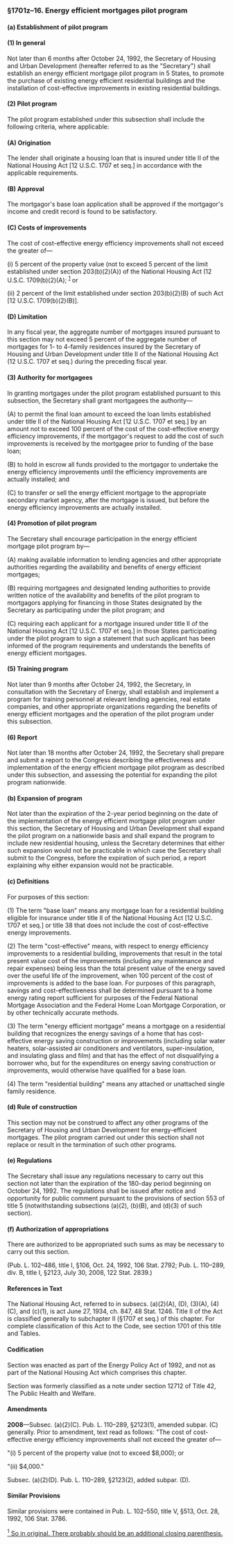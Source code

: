 ### §1701z–16. Energy efficient mortgages pilot program ###

#### (a) Establishment of pilot program ####

#### (1) In general ####

Not later than 6 months after October 24, 1992, the Secretary of Housing and Urban Development (hereafter referred to as the "Secretary") shall establish an energy efficient mortgage pilot program in 5 States, to promote the purchase of existing energy efficient residential buildings and the installation of cost-effective improvements in existing residential buildings.

#### (2) Pilot program ####

The pilot program established under this subsection shall include the following criteria, where applicable:

#### (A) Origination ####

The lender shall originate a housing loan that is insured under title II of the National Housing Act [12 U.S.C. 1707 et seq.] in accordance with the applicable requirements.

#### (B) Approval ####

The mortgagor's base loan application shall be approved if the mortgagor's income and credit record is found to be satisfactory.

#### (C) Costs of improvements ####

The cost of cost-effective energy efficiency improvements shall not exceed the greater of—

(i) 5 percent of the property value (not to exceed 5 percent of the limit established under section 203(b)(2)(A)) of the National Housing Act (12 U.S.C. 1709(b)(2)(A); <sup><a href="#1701z-16_1_target" name="1701z-16_1">1</a></sup> or

(ii) 2 percent of the limit established under section 203(b)(2)(B) of such Act [12 U.S.C. 1709(b)(2)(B)].

#### (D) Limitation ####

In any fiscal year, the aggregate number of mortgages insured pursuant to this section may not exceed 5 percent of the aggregate number of mortgages for 1- to 4-family residences insured by the Secretary of Housing and Urban Development under title II of the National Housing Act (12 U.S.C. 1707 et seq.) during the preceding fiscal year.

#### (3) Authority for mortgagees ####

In granting mortgages under the pilot program established pursuant to this subsection, the Secretary shall grant mortgagees the authority—

(A) to permit the final loan amount to exceed the loan limits established under title II of the National Housing Act [12 U.S.C. 1707 et seq.] by an amount not to exceed 100 percent of the cost of the cost-effective energy efficiency improvements, if the mortgagor's request to add the cost of such improvements is received by the mortgagee prior to funding of the base loan;

(B) to hold in escrow all funds provided to the mortgagor to undertake the energy efficiency improvements until the efficiency improvements are actually installed; and

(C) to transfer or sell the energy efficient mortgage to the appropriate secondary market agency, after the mortgage is issued, but before the energy efficiency improvements are actually installed.

#### (4) Promotion of pilot program ####

The Secretary shall encourage participation in the energy efficient mortgage pilot program by—

(A) making available information to lending agencies and other appropriate authorities regarding the availability and benefits of energy efficient mortgages;

(B) requiring mortgagees and designated lending authorities to provide written notice of the availability and benefits of the pilot program to mortgagors applying for financing in those States designated by the Secretary as participating under the pilot program; and

(C) requiring each applicant for a mortgage insured under title II of the National Housing Act [12 U.S.C. 1707 et seq.] in those States participating under the pilot program to sign a statement that such applicant has been informed of the program requirements and understands the benefits of energy efficient mortgages.

#### (5) Training program ####

Not later than 9 months after October 24, 1992, the Secretary, in consultation with the Secretary of Energy, shall establish and implement a program for training personnel at relevant lending agencies, real estate companies, and other appropriate organizations regarding the benefits of energy efficient mortgages and the operation of the pilot program under this subsection.

#### (6) Report ####

Not later than 18 months after October 24, 1992, the Secretary shall prepare and submit a report to the Congress describing the effectiveness and implementation of the energy efficient mortgage pilot program as described under this subsection, and assessing the potential for expanding the pilot program nationwide.

#### (b) Expansion of program ####

Not later than the expiration of the 2-year period beginning on the date of the implementation of the energy efficient mortgage pilot program under this section, the Secretary of Housing and Urban Development shall expand the pilot program on a nationwide basis and shall expand the program to include new residential housing, unless the Secretary determines that either such expansion would not be practicable in which case the Secretary shall submit to the Congress, before the expiration of such period, a report explaining why either expansion would not be practicable.

#### (c) Definitions ####

For purposes of this section:

(1) The term "base loan" means any mortgage loan for a residential building eligible for insurance under title II of the National Housing Act [12 U.S.C. 1707 et seq.] or title 38 that does not include the cost of cost-effective energy improvements.

(2) The term "cost-effective" means, with respect to energy efficiency improvements to a residential building, improvements that result in the total present value cost of the improvements (including any maintenance and repair expenses) being less than the total present value of the energy saved over the useful life of the improvement, when 100 percent of the cost of improvements is added to the base loan. For purposes of this paragraph, savings and cost-effectiveness shall be determined pursuant to a home energy rating report sufficient for purposes of the Federal National Mortgage Association and the Federal Home Loan Mortgage Corporation, or by other technically accurate methods.

(3) The term "energy efficient mortgage" means a mortgage on a residential building that recognizes the energy savings of a home that has cost-effective energy saving construction or improvements (including solar water heaters, solar-assisted air conditioners and ventilators, super-insulation, and insulating glass and film) and that has the effect of not disqualifying a borrower who, but for the expenditures on energy saving construction or improvements, would otherwise have qualified for a base loan.

(4) The term "residential building" means any attached or unattached single family residence.

#### (d) Rule of construction ####

This section may not be construed to affect any other programs of the Secretary of Housing and Urban Development for energy-efficient mortgages. The pilot program carried out under this section shall not replace or result in the termination of such other programs.

#### (e) Regulations ####

The Secretary shall issue any regulations necessary to carry out this section not later than the expiration of the 180-day period beginning on October 24, 1992. The regulations shall be issued after notice and opportunity for public comment pursuant to the provisions of section 553 of title 5 (notwithstanding subsections (a)(2), (b)(B), and (d)(3) of such section).

#### (f) Authorization of appropriations ####

There are authorized to be appropriated such sums as may be necessary to carry out this section.

(Pub. L. 102–486, title I, §106, Oct. 24, 1992, 106 Stat. 2792; Pub. L. 110–289, div. B, title I, §2123, July 30, 2008, 122 Stat. 2839.)

#### References in Text ####

The National Housing Act, referred to in subsecs. (a)(2)(A), (D), (3)(A), (4)(C), and (c)(1), is act June 27, 1934, ch. 847, 48 Stat. 1246. Title II of the Act is classified generally to subchapter II (§1707 et seq.) of this chapter. For complete classification of this Act to the Code, see section 1701 of this title and Tables.

#### Codification ####

Section was enacted as part of the Energy Policy Act of 1992, and not as part of the National Housing Act which comprises this chapter.

Section was formerly classified as a note under section 12712 of Title 42, The Public Health and Welfare.

#### Amendments ####

**2008**—Subsec. (a)(2)(C). Pub. L. 110–289, §2123(1), amended subpar. (C) generally. Prior to amendment, text read as follows: "The cost of cost-effective energy efficiency improvements shall not exceed the greater of—

"(i) 5 percent of the property value (not to exceed $8,000); or

"(ii) $4,000."

Subsec. (a)(2)(D). Pub. L. 110–289, §2123(2), added subpar. (D).

#### Similar Provisions ####

Similar provisions were contained in Pub. L. 102–550, title V, §513, Oct. 28, 1992, 106 Stat. 3786.

[<sup>1</sup> So in original. There probably should be an additional closing parenthesis.](#1701z-16_1)